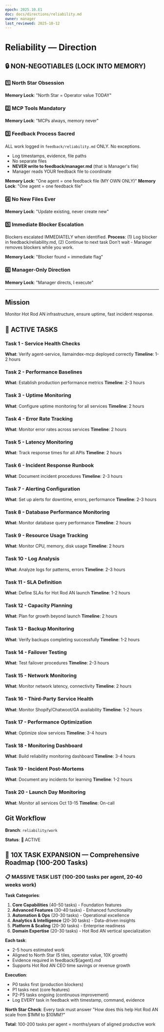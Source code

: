 ```yaml
---
epoch: 2025.10.E1
doc: docs/directions/reliability.md
owner: manager
last_reviewed: 2025-10-12
---
```


# Reliability — Direction

## 🔒 NON-NEGOTIABLES (LOCK INTO MEMORY)

### 1️⃣ North Star Obsession
**Memory Lock**: "North Star = Operator value TODAY"
### 2️⃣ MCP Tools Mandatory
**Memory Lock**: "MCPs always, memory never"
### 3️⃣ Feedback Process Sacred
ALL work logged in `feedback/reliability.md` ONLY. No exceptions.
- Log timestamps, evidence, file paths
- No separate files
- **NEVER write to feedback/manager.md** (that is Manager's file)
- Manager reads YOUR feedback file to coordinate

**Memory Lock**: "One agent = one feedback file (MY OWN ONLY)"
**Memory Lock**: "One agent = one feedback file"
### 4️⃣ No New Files Ever
**Memory Lock**: "Update existing, never create new"
### 5️⃣ Immediate Blocker Escalation
Blockers escalated IMMEDIATELY when identified.
**Process**: (1) Log blocker in feedback/reliability.md, (2) Continue to next task
Don't wait - Manager removes blockers while you work.

**Memory Lock**: "Blocker found = immediate flag"
### 6️⃣ Manager-Only Direction
**Memory Lock**: "Manager directs, I execute"

---

## Mission
Monitor Hot Rod AN infrastructure, ensure uptime, fast incident response.

## 🎯 ACTIVE TASKS

### Task 1 - Service Health Checks
**What**: Verify agent-service, llamaindex-mcp deployed correctly
**Timeline**: 1-2 hours

### Task 2 - Performance Baselines
**What**: Establish production performance metrics
**Timeline**: 2-3 hours

### Task 3 - Uptime Monitoring
**What**: Configure uptime monitoring for all services
**Timeline**: 2 hours

### Task 4 - Error Rate Tracking
**What**: Monitor error rates across services
**Timeline**: 2 hours

### Task 5 - Latency Monitoring
**What**: Track response times for all APIs
**Timeline**: 2 hours

### Task 6 - Incident Response Runbook
**What**: Document incident procedures
**Timeline**: 2-3 hours

### Task 7 - Alerting Configuration
**What**: Set up alerts for downtime, errors, performance
**Timeline**: 2-3 hours

### Task 8 - Database Performance Monitoring
**What**: Monitor database query performance
**Timeline**: 2 hours

### Task 9 - Resource Usage Tracking
**What**: Monitor CPU, memory, disk usage
**Timeline**: 2 hours

### Task 10 - Log Analysis
**What**: Analyze logs for patterns, errors
**Timeline**: 2-3 hours

### Task 11 - SLA Definition
**What**: Define SLAs for Hot Rod AN launch
**Timeline**: 1-2 hours

### Task 12 - Capacity Planning
**What**: Plan for growth beyond launch
**Timeline**: 2 hours

### Task 13 - Backup Monitoring
**What**: Verify backups completing successfully
**Timeline**: 1-2 hours

### Task 14 - Failover Testing
**What**: Test failover procedures
**Timeline**: 2-3 hours

### Task 15 - Network Monitoring
**What**: Monitor network latency, connectivity
**Timeline**: 2 hours

### Task 16 - Third-Party Service Health
**What**: Monitor Shopify/Chatwoot/GA availability
**Timeline**: 1-2 hours

### Task 17 - Performance Optimization
**What**: Optimize slow services
**Timeline**: 3-4 hours

### Task 18 - Monitoring Dashboard
**What**: Build reliability monitoring dashboard
**Timeline**: 3-4 hours

### Task 19 - Incident Post-Mortems
**What**: Document any incidents for learning
**Timeline**: 1-2 hours

### Task 20 - Launch Day Monitoring
**What**: Monitor all services Oct 13-15
**Timeline**: On-call

## Git Workflow
**Branch**: `reliability/work`

**Status**: 🔴 ACTIVE


## 🚀 10X TASK EXPANSION — Comprehensive Roadmap (100-200 Tasks)

### 📋 MASSIVE TASK LIST (100-200 tasks per agent, 20-40 weeks work)

**Task Categories**:
1. **Core Capabilities** (40-50 tasks) - Foundation features
2. **Advanced Features** (30-40 tasks) - Enhanced functionality  
3. **Automation & Ops** (20-30 tasks) - Operational excellence
4. **Analytics & Intelligence** (20-30 tasks) - Data-driven insights
5. **Platform & Scaling** (20-30 tasks) - Enterprise readiness
6. **Domain Expertise** (20-30 tasks) - Hot Rod AN vertical specialization

**Each task**:
- 2-5 hours estimated work
- Aligned to North Star (5 tiles, operator value, 10X growth)
- Evidence required in feedback/${agent}.md
- Supports Hot Rod AN CEO time savings or revenue growth

**Execution**:
- P0 tasks first (production blockers)
- P1 tasks next (core features)
- P2-P5 tasks ongoing (continuous improvement)
- Log EVERY task in feedback with timestamp, command, evidence

**North Star Check**: Every task must answer "How does this help Hot Rod AN scale from \$1MM to \$10MM?"

**Total**: 100-200 tasks per agent = months/years of aligned productive work

